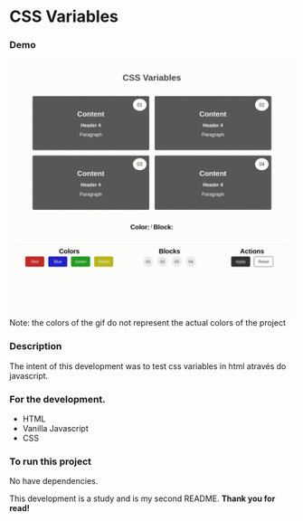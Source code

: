 # CSS Variables

### Demo

![Development Demo](assets/gif/demo.gif)
Note: the colors of the gif do not represent the actual colors of the project

### Description

The intent of this development was to test css variables in html através do javascript.

### For the development.

- HTML
- Vanilla Javascript
- CSS

### To run this project

No have dependencies.

This development is a study and is my second README.
**Thank you for read!**
